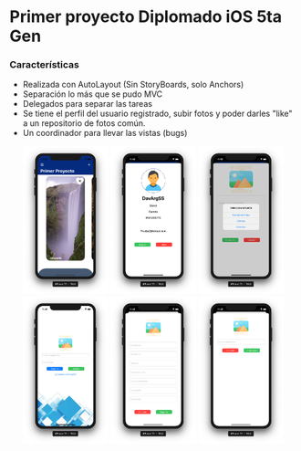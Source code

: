 # Primer proyecto Diplomado iOS 5ta Gen


### Características

- Realizada con AutoLayout (Sin StoryBoards, solo Anchors)
- Separación lo más que se pudo MVC
- Delegados para separar las tareas 
- Se tiene el perfil del usuario registrado, subir fotos y poder darles "like" a un repositorio de fotos común.
- Un coordinador para llevar las vistas (bugs)

<p align="center">
  <img src="img/1.png" width="150"/>
  <img src="img/2.png" width="150"/>
  <img src="img/3.png" width="150" />
  <img src="img/4.png" width="150" />
  <img src="img/5.png" width="150" />
  <img src="img/6.png" width="150" />
</p>